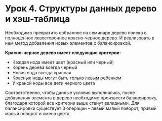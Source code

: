 # Урок 4. Структуры данных дерево и хэш-таблица

Необходимо превратить собранное на семинаре дерево поиска в полноценное левостороннее красно-черное дерево. И реализовать в нем метод добавления новых элементов с балансировкой.

**Красно-черное дерево имеет следующие критерии:**
+ Каждая нода имеет цвет (красный или черный)
+ Корень дерева всегда черный
+ Новая нода всегда красная
+ Красные ноды могут быть только левым ребенком
+ У краной ноды все дети черного цвета

Соответственно, чтобы данные условия выполнялись, после добавления элемента в дерево необходимо произвести балансировку, благодаря которой все критерии выше станут валидными. Для балансировки существует 3 операции – левый малый поворот, правый малый поворот и смена цвета.
